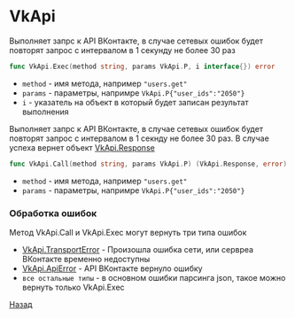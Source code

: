 # VkApi

Выполняет запрс к API ВКонтакте, в случае сетевых ошибок будет повторят запрос с интервалом в 1 секунду не более 30 раз

```go
func VkApi.Exec(method string, params VkApi.P, i interface{}) error
```

- ```method``` - имя метода, например ```"users.get"```
- ```params``` - параметры, напримре ```VkApi.P{"user_ids":"2050"}```
- ```i``` - указатель на объект в который будет записан результат выполнения

Выполняет запрс к API ВКонтакте, в случае сетевых ошибок будет повторят запрос с интервалом в 1 секнду не более 30 раз.
В случае успеха вернет объект [VkApi.Response](VkApi.Response.md)

```go
func VkApi.Call(method string, params VkApi.P) (VkApi.Response, error)
```

- ```method``` - имя метода, например ```"users.get"```
- ```params``` - параметры, напримре ```VkApi.P{"user_ids":"2050"}```


### Обработка ошибок

Метод VkApi.Call и VkApi.Exec могут вернуть три типа ошибок

- [VkApi.TransportError](VkApi.TransportError.md) - Произошла ошибка сети, или сервреа ВКонтакте временно недоступны 
- [VkApi.ApiError](VkApi.ApiError.md) - API ВКонтакте вернуло ошибку
- ```все остальные типы``` - в основном ошибки парсинга json, такое можно вернуть только VkApi.Exec

[Назад](../README.md)